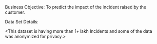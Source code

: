 <Incident Prediction>

Business Objective:
To predict the impact of the incident raised by the customer.
	
Data Set Details:
<The dataset is having incidents raised by customers.Which contains an event log of an incident management process extracted from a service desk platform of an IT company.>

<This dataset is having more than 1+ lakh Incidents and some of the data was anonymized for privacy.>
